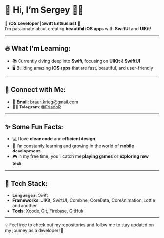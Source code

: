 # 🚀 **Hi, I’m Sergey** 👨‍💻

🌟 **iOS Developer | Swift Enthusiast** 🌱  
I’m passionate about creating **beautiful iOS apps** with **SwiftUI** and **UIKit**!

---

## 🔥 **What I'm Learning**:

- 📚 Currently diving deep into **Swift**, focusing on **UIKit** & **SwiftUI**
- 🖥️ Building amazing **iOS apps** that are fast, beautiful, and user-friendly

---

## 💬 **Connect with Me**:

- 📧 **Email**: [braun.krieg@gmail.com](mailto:braun.krieg@gmail.com)
- 🦸‍♂️ **Telegram**: [@FriadoR](https://t.me/FriadoR)

---

## ✨ **Some Fun Facts**:

- 💻 I love **clean code** and **efficient design**.
- 🧠 I'm constantly learning and growing in the world of **mobile development**.
- 🎮 In my free time, you’ll catch me **playing games** or **exploring new tech**.

---

## 🚀 **Tech Stack**:

- **Languages**: Swift
- **Frameworks**: UIKit, SwiftUI, Combine, CoreData, CoreAnimation, Lottie and another
- **Tools**: Xcode, Git, Firebase, GitHub

---

💡 Feel free to check out my repositories and follow me to stay updated on my journey as a developer! 💪
